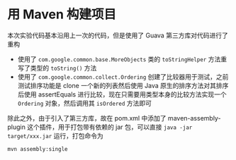 # 用 Maven 构建项目

本次实验代码基本沿用上一次的代码，但是使用了 Guava 第三方库对代码进行了重构

* 使用了 `com.google.common.base.MoreObjects` 类的 `toStringHelper` 方法重写了类型的 `toString()` 方法
* 使用了 `com.google.common.collect.Ordering` 创建了比较器用于测试，之前测试排序功能是 clone 一个新的列表然后使用 Java 原生的排序方法对其排序后使用 assertEquals 进行比较，现在只需要用类型本身的比较方法实现一个 `Ordering` 对象，然后调用其 `isOrdered` 方法即可

除此之外，由于引入了第三方库，故在 pom.xml 中添加了 maven-assembly-plugin 这个插件，用于打包带有依赖的 jar 包，可以直接 `java -jar target/xxx.jar` 运行，打包命令为

```
mvn assembly:single
```